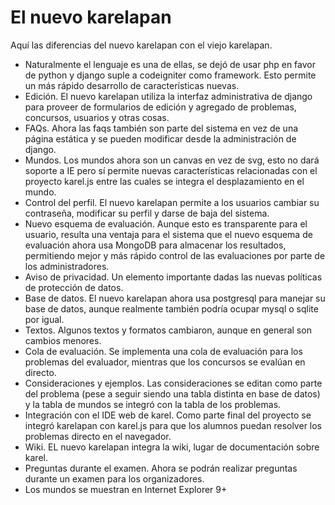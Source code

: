 El nuevo karelapan
================

Aquí las diferencias del nuevo karelapan con el viejo karelapan.

* Naturalmente el lenguaje es una de ellas, se dejó de usar php en favor de python y django suple a codeigniter como framework. Esto permite un más rápido desarrollo de características nuevas.
* Edición. El nuevo karelapan utiliza la interfaz administrativa de django para proveer de formularios de edición y agregado de problemas, concursos, usuarios y otras cosas.
* FAQs. Ahora las faqs también son parte del sistema en vez de una página estática y se pueden modificar desde la administración de django.
* Mundos. Los mundos ahora son un canvas en vez de svg, esto no dará soporte a IE pero sí permite nuevas características relacionadas con el proyecto karel.js entre las cuales se integra el desplazamiento en el mundo.
* Control del perfil. El nuevo karelapan permite a los usuarios cambiar su contraseña, modificar su perfil y darse de baja del sistema.
* Nuevo esquema de evaluación. Aunque esto es transparente para el usuario, resulta una ventaja para el sistema que el nuevo esquema de evaluación ahora usa MongoDB para almacenar los resultados, permitiendo mejor y más rápido control de las evaluaciones por parte de los administradores.
* Aviso de privacidad. Un elemento importante dadas las nuevas políticas de protección de datos.
* Base de datos. El nuevo karelapan ahora usa postgresql para manejar su base de datos, aunque realmente también podría ocupar mysql o sqlite por igual.
* Textos. Algunos textos y formatos cambiaron, aunque en general son cambios menores.
* Cola de evaluación. Se implementa una cola de evaluación para los problemas del evaluador, mientras que los concursos se evalúan en directo.
* Consideraciones y ejemplos. Las consideraciones se editan como parte del problema (pese a seguir siendo una tabla distinta en base de datos) y la tabla de mundos se integró con la tabla de los problemas.
* Integración con el IDE web de karel. Como parte final del proyecto se integró karelapan con karel.js para que los alumnos puedan resolver los problemas directo en el navegador.
* Wiki. EL nuevo karelapan integra la wiki, lugar de documentación sobre karel.
* Preguntas durante el examen. Ahora se podrán realizar preguntas durante un examen para los organizadores.
* Los mundos se muestran en Internet Explorer 9+
